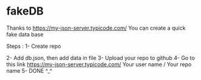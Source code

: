 # fakeDB
Thanks to https://my-json-server.typicode.com/ 
You can create a quick fake data base 

Steps : 
  1- Create repo 
  
  2- Add db.json, then add data in file
  3- Upload your repo to github 
  4- Go to this link https://my-json-server.typicode.com/ Your user name  / Your repo name 
  5- DONE ^_^  
  
  
